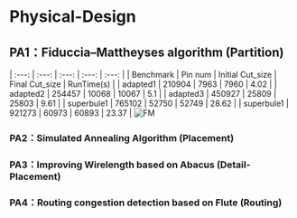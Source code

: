 # Physical-Design
## PA1：Fiduccia–Mattheyses algorithm (Partition)

| :---: | :---: | :---: | :---: | :---: | 
| Benchmark | Pin num | Initial Cut_size | Final Cut_size | RunTime(s) |
| adapted1	  | 210904	| 7963	 | 7960	| 4.02 |
| adapted2	  | 254457	| 10068 | 10067	| 5.1  |
| adapted3	  | 450927	| 25809 | 25803	| 9.61 |
| superbule1	| 765102	| 52750 | 52749	| 28.62 |
| superbule1	| 921273	| 60973 | 60893	| 23.37 |
![FM]([https://github.com/xkllkx/NCKU_Physical_Design/assets/79973620/e5cdb7ef-58d3-4d45-91b8-f4572314c75d](https://github.com/xkllkx/NCKU_Physical_Design/blob/main/PA1_FM/FM.png))






### PA2：Simulated Annealing Algorithm (Placement)
### PA3：Improving Wirelength based on Abacus (Detail-Placement)
### PA4：Routing congestion detection based on Flute (Routing)
